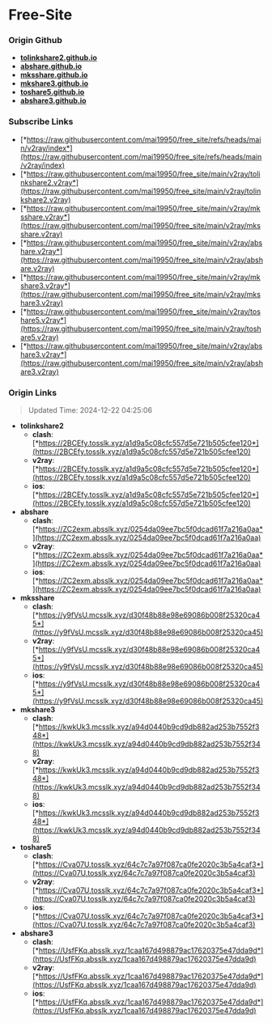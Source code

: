 # Free-Site

### Origin Github

- [**tolinkshare2.github.io**](https://github.com/tolinkshare2/tolinkshare2.github.io)
- [**abshare.github.io**](https://github.com/abshare/abshare.github.io)
- [**mksshare.github.io**](https://github.com/mksshare/mksshare.github.io)
- [**mkshare3.github.io**](https://github.com/mkshare3/mkshare3.github.io)
- [**toshare5.github.io**](https://github.com/toshare5/toshare5.github.io)
- [**abshare3.github.io**](https://github.com/abshare3/abshare3.github.io)

### Subscribe Links

- [*https://raw.githubusercontent.com/mai19950/free_site/refs/heads/main/v2ray/index*](https://raw.githubusercontent.com/mai19950/free_site/refs/heads/main/v2ray/index)
- [*https://raw.githubusercontent.com/mai19950/free_site/main/v2ray/tolinkshare2.v2ray*](https://raw.githubusercontent.com/mai19950/free_site/main/v2ray/tolinkshare2.v2ray)
- [*https://raw.githubusercontent.com/mai19950/free_site/main/v2ray/mksshare.v2ray*](https://raw.githubusercontent.com/mai19950/free_site/main/v2ray/mksshare.v2ray)
- [*https://raw.githubusercontent.com/mai19950/free_site/main/v2ray/abshare.v2ray*](https://raw.githubusercontent.com/mai19950/free_site/main/v2ray/abshare.v2ray)
- [*https://raw.githubusercontent.com/mai19950/free_site/main/v2ray/mkshare3.v2ray*](https://raw.githubusercontent.com/mai19950/free_site/main/v2ray/mkshare3.v2ray)
- [*https://raw.githubusercontent.com/mai19950/free_site/main/v2ray/toshare5.v2ray*](https://raw.githubusercontent.com/mai19950/free_site/main/v2ray/toshare5.v2ray)
- [*https://raw.githubusercontent.com/mai19950/free_site/main/v2ray/abshare3.v2ray*](https://raw.githubusercontent.com/mai19950/free_site/main/v2ray/abshare3.v2ray)

### Origin Links

> Updated Time: 2024-12-22 04:25:06

- **tolinkshare2**
  - **clash**: [*https://2BCEfy.tosslk.xyz/a1d9a5c08cfc557d5e721b505cfee120*](https://2BCEfy.tosslk.xyz/a1d9a5c08cfc557d5e721b505cfee120)
  - **v2ray**: [*https://2BCEfy.tosslk.xyz/a1d9a5c08cfc557d5e721b505cfee120*](https://2BCEfy.tosslk.xyz/a1d9a5c08cfc557d5e721b505cfee120)
  - **ios**: [*https://2BCEfy.tosslk.xyz/a1d9a5c08cfc557d5e721b505cfee120*](https://2BCEfy.tosslk.xyz/a1d9a5c08cfc557d5e721b505cfee120)
- **abshare**
  - **clash**: [*https://ZC2exm.absslk.xyz/0254da09ee7bc5f0dcad61f7a216a0aa*](https://ZC2exm.absslk.xyz/0254da09ee7bc5f0dcad61f7a216a0aa)
  - **v2ray**: [*https://ZC2exm.absslk.xyz/0254da09ee7bc5f0dcad61f7a216a0aa*](https://ZC2exm.absslk.xyz/0254da09ee7bc5f0dcad61f7a216a0aa)
  - **ios**: [*https://ZC2exm.absslk.xyz/0254da09ee7bc5f0dcad61f7a216a0aa*](https://ZC2exm.absslk.xyz/0254da09ee7bc5f0dcad61f7a216a0aa)
- **mksshare**
  - **clash**: [*https://y9fVsU.mcsslk.xyz/d30f48b88e98e69086b008f25320ca45*](https://y9fVsU.mcsslk.xyz/d30f48b88e98e69086b008f25320ca45)
  - **v2ray**: [*https://y9fVsU.mcsslk.xyz/d30f48b88e98e69086b008f25320ca45*](https://y9fVsU.mcsslk.xyz/d30f48b88e98e69086b008f25320ca45)
  - **ios**: [*https://y9fVsU.mcsslk.xyz/d30f48b88e98e69086b008f25320ca45*](https://y9fVsU.mcsslk.xyz/d30f48b88e98e69086b008f25320ca45)
- **mkshare3**
  - **clash**: [*https://kwkUk3.mcsslk.xyz/a94d0440b9cd9db882ad253b7552f348*](https://kwkUk3.mcsslk.xyz/a94d0440b9cd9db882ad253b7552f348)
  - **v2ray**: [*https://kwkUk3.mcsslk.xyz/a94d0440b9cd9db882ad253b7552f348*](https://kwkUk3.mcsslk.xyz/a94d0440b9cd9db882ad253b7552f348)
  - **ios**: [*https://kwkUk3.mcsslk.xyz/a94d0440b9cd9db882ad253b7552f348*](https://kwkUk3.mcsslk.xyz/a94d0440b9cd9db882ad253b7552f348)
- **toshare5**
  - **clash**: [*https://Cva07U.tosslk.xyz/64c7c7a97f087ca0fe2020c3b5a4caf3*](https://Cva07U.tosslk.xyz/64c7c7a97f087ca0fe2020c3b5a4caf3)
  - **v2ray**: [*https://Cva07U.tosslk.xyz/64c7c7a97f087ca0fe2020c3b5a4caf3*](https://Cva07U.tosslk.xyz/64c7c7a97f087ca0fe2020c3b5a4caf3)
  - **ios**: [*https://Cva07U.tosslk.xyz/64c7c7a97f087ca0fe2020c3b5a4caf3*](https://Cva07U.tosslk.xyz/64c7c7a97f087ca0fe2020c3b5a4caf3)
- **abshare3**
  - **clash**: [*https://UsfFKq.absslk.xyz/1caa167d498879ac17620375e47dda9d*](https://UsfFKq.absslk.xyz/1caa167d498879ac17620375e47dda9d)
  - **v2ray**: [*https://UsfFKq.absslk.xyz/1caa167d498879ac17620375e47dda9d*](https://UsfFKq.absslk.xyz/1caa167d498879ac17620375e47dda9d)
  - **ios**: [*https://UsfFKq.absslk.xyz/1caa167d498879ac17620375e47dda9d*](https://UsfFKq.absslk.xyz/1caa167d498879ac17620375e47dda9d)
